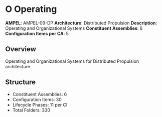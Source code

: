 # O Operating

**AMPEL**: AMPEL-09-DP
**Architecture**: Distributed Propulsion
**Description**: Operating and Organizational Systems
**Constituent Assemblies**: 6
**Configuration Items per CA**: 5

## Overview
Operating and Organizational Systems for Distributed Propulsion architecture.

## Structure
- Constituent Assemblies: 6
- Configuration Items: 30
- Lifecycle Phases: 11 per CI
- Total Folders: 330
